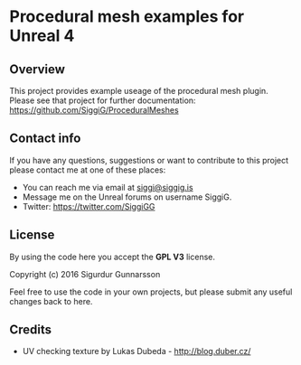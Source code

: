 
# Procedural mesh examples for Unreal 4

## Overview

This project provides example useage of the procedural mesh plugin. Please see that project for further documentation:
https://github.com/SiggiG/ProceduralMeshes


## Contact info

If you have any questions, suggestions or want to contribute to this project please contact me at one of these places:
* You can reach me via email at siggi@siggig.is
* Message me on the Unreal forums on username SiggiG.
* Twitter: https://twitter.com/SiggiGG

## License
By using the code here you accept the **GPL V3** license.

Copyright (c) 2016 Sigurdur Gunnarsson

Feel free to use the code in your own projects, but please submit any useful changes back to here.

## Credits

* UV checking texture by Lukas Dubeda - http://blog.duber.cz/
